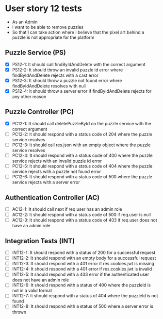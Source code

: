 # User story 12 tests

- As an Admin
- I want to be able to remove puzzles
- So that I can take action where I believe that the pixel art behind a puzzle is not appropriate for the platform

## Puzzle Service (PS)

- [x] PS12-1: It should call findByIdAndDelete with the correct argument
- [x] PS12-2: It should throw an invalid puzzle id error where findByIdAndDelete rejects with a cast error
- [x] PS12-3: It should throw a puzzle not found error where findByIdAndDelete resolves with null
- [x] PS12-4: It should throw a server error if findByIdAndDelete rejects for any other reason

## Puzzle Controller (PC)

- [x] PC12-1: It should call deletePuzzleById on the puzzle service with the correct argument
- [ ] PC12-2: It should respond with a status code of 204 where the puzzle service resolves
- [ ] PC12-3: It should call res.json with an empty object where the puzzle service resolves
- [ ] PC12-4: It should respond with a status code of 400 where the puzzle service rejects with an invalid puzzle id error
- [ ] PC12-5: It should respond with a status code of 404 where the puzzle service rejects with a puzzle not found error
- [ ] PC12-6: It should respond with a status code of 500 where the puzzle service rejects with a server error

## Authentication Controller (AC)

- [ ] AC12-1: It should call next if req.user has an admin role
- [ ] AC12-2: It should respond with a status code of 500 if req.user is null
- [ ] AC12-3: It should respond with a status code of 403 if req.user does not have an admin role

## Integration Tests (INT)

- [ ] INT12-1: It should respond with a status of 200 for a successful request
- [ ] INT12-2: It should respond with an empty body for a successful request
- [ ] INT12-3: It should respond with a 401 error if res.cookies.jwt is missing
- [ ] INT12-4: It should respond with a 401 error if res.cookies.jwt is invalid
- [ ] INT12-5: It should respond with a 403 error if the authenticated user does not have an admin role
- [ ] INT12-6: It should respond with a status of 400 where the puzzleId is not in a valid format
- [ ] INT12-7: It should respond with a status of 404 where the puzzleId is not found
- [ ] INT12-8: It should respond with a status of 500 where a server error is thrown
